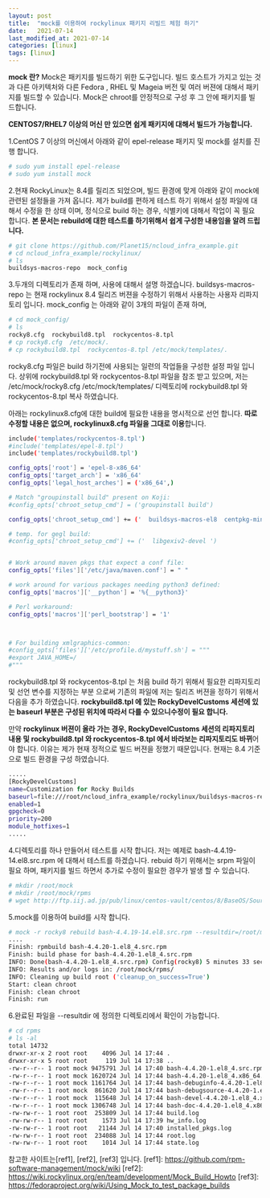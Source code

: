 ```yaml
---
layout: post
title:  "mock를 이용하여 rockylinux 패키지 리빌드 체험 하기"
date:   2021-07-14
last_modified_at: 2021-07-14
categories: [linux]
tags: [linux]
---
```




**mock 란?**
Mock은 패키지를 빌드하기 위한 도구입니다. 
빌드 호스트가 가지고 있는 것과 다른 아키텍처와 다른 Fedora , RHEL 및 Mageia 버전 및 여러 버젼에 대해서 
패키지를 빌드할 수 있습니다. Mock은 chroot를 안정적으로 구성 후 그 안에 패키지를 빌드합니다. 

**CENTOS7/RHEL7 이상의 머신 만 있으면 쉽게 패키지에 대해서 빌드가 가능합니다.**

1.CentOS 7 이상의 머신에서 아래와 같이 epel-release 패키지 및 mock를 설치를 진행 합니다.

```sh
# sudo yum install epel-release
# sudo yum install mock
```

2.현재 RockyLinux는 8.4를 릴리즈 되었으며, 빌드 환경에 맞게 아래와 같이 mock에 관련된 설정들을 가져 옵니다. 제가 build를 편하게 테스트 하기 위해서 설정 파일에 대해서 수정을 한 상태 이며, 정식으로 build 하는 경우, 식별키에 대해서 작업이 꼭 필요 합니다. **본 문서는 rebuild에 대한 테스트를 하기위해서 쉽게 구성한 내용임을 알려 드립니다.**

```sh
# git clone https://github.com/Planet15/ncloud_infra_example.git
# cd ncloud_infra_example/rockylinux/
# ls
buildsys-macros-repo  mock_config
```

3.두개의 디렉토리가 존재 하며, 사용에 대해서 설명 하겠습니다.
buildsys-macros-repo 는 현재 rockylinux 8.4 릴리즈 버젼을 수정하기 위해서 사용하는 사용자 리파지토리 입니다. 
mock_config 는 아래와 같이 3개의 파일이 존재 하며,

```sh
# cd mock_config/
# ls
rocky8.cfg  rockybuild8.tpl  rockycentos-8.tpl
# cp rocky8.cfg  /etc/mock/.
# cp rockybuild8.tpl  rockycentos-8.tpl /etc/mock/templates/.
```

rocky8.cfg 파일은 build 하기전에 사용되는 일련의 작업들을 구성한 설정 파일 입니다.
상위에 rockybuild8.tpl 와 rockycentos-8.tpl 파일을 참조 받고 있으며, 
저는 /etc/mock/rocky8.cfg 
/etc/mock/templates/ 디렉토리에 rockybuild8.tpl 와 rockycentos-8.tpl 복사 하였습니다.

아래는 rockylinux8.cfg에 대한 build에 필요한 내용을 명시적으로 선언 합니다.
**따로 수정할 내용은 없으며, rockylinux8.cfg 파일을 그대로 이용**합니다.

```sh
include('templates/rockycentos-8.tpl')
#include('templates/epel-8.tpl')
include('templates/rockybuild8.tpl')

config_opts['root'] = 'epel-8-x86_64'
config_opts['target_arch'] = 'x86_64'
config_opts['legal_host_arches'] = ('x86_64',)

# Match "groupinstall build" present on Koji:
#config_opts['chroot_setup_cmd'] = ('groupinstall build')

config_opts['chroot_setup_cmd'] += ('  buildsys-macros-el8  centpkg-minimal  scl-utils-build  ')

# temp. for gegl build:
#config_opts['chroot_setup_cmd'] += ('  libgexiv2-devel ')


# Work around maven pkgs that expect a conf file:
config_opts['files']['/etc/java/maven.conf'] = " "

# work around for various packages needing python3 defined:
config_opts['macros']['__python'] = '%{__python3}'

# Perl workaround:
config_opts['macros']['perl_bootstrap'] = '1'



# For building xmlgraphics-common:
#config_opts['files']['/etc/profile.d/mystuff.sh'] = """
#export JAVA_HOME=/
#"""
```

rockybuild8.tpl 와 rockycentos-8.tpl 는 처음 build 하기 위해서 필요한 리파지토리 및 선언 변수를 지정하는 부분 으로써 기존의 파일에 저는 릴리즈 버젼을 정하기 위해서 다음을 추가 하였습니다. 
**rockybuild8.tpl 에 있는 RockyDevelCustoms 세션에 있는 baseurl 부분은 구성된 위치에 따라서 다를 수 있으니수정이 필요 합니다.**

만약 **rockylinux 버젼이 올라 가는 경우, RockyDevelCustoms 세션의 리파지토리 내용 및 rockybuild8.tpl 와 rockycentos-8.tpl 에서 바라보는 리파지토리도 바뀌**어야 합니다. 
이유는 제가 현재 정적으로 빌드 버젼을 정했기 때문입니다. 
현재는 8.4 기준으로 빌드 환경을 구성 하였습니다.

```sh
.....
[RockyDevelCustoms]
name=Customization for Rocky Builds
baseurl=file:///root/ncloud_infra_example/rockylinux/buildsys-macros-repo/
enabled=1
gpgcheck=0
priority=200
module_hotfixes=1
.....
```

4.디렉토리를 하나 만들어서 테스트를 시작 합니다.
저는 예제로 bash-4.4.19-14.el8.src.rpm 에 대해서 테스트를 하겠습니다.
rebuid 하기 위해서는 srpm 파일이 필요 하며, 패키지를 빌드 하면서 추가로 수정이 필요한 경우가 발생 할 수 있습니다.

```sh
# mkdir /root/mock
# mkdir /root/mock/rpms
# wget http://ftp.iij.ad.jp/pub/linux/centos-vault/centos/8/BaseOS/Source/SPackages/bash-4.4.19-14.el8.src.rpm
```

5.mock를 이용하여 build를 시작 합니다.
```sh
# mock -r rocky8 rebuild bash-4.4.19-14.el8.src.rpm --resultdir=/root/mock/rpms/
....
Finish: rpmbuild bash-4.4.20-1.el8_4.src.rpm
Finish: build phase for bash-4.4.20-1.el8_4.src.rpm
INFO: Done(bash-4.4.20-1.el8_4.src.rpm) Config(rocky8) 5 minutes 33 seconds
INFO: Results and/or logs in: /root/mock/rpms/
INFO: Cleaning up build root ('cleanup_on_success=True')
Start: clean chroot
Finish: clean chroot
Finish: run
```

6.완료된 파일을 --resultdir 에 정의한 디렉토리에서 확인이 가능합니다.
```sh
# cd rpms
# ls -al
total 14732
drwxr-xr-x 2 root root    4096 Jul 14 17:44 .
drwxr-xr-x 5 root root     119 Jul 14 17:38 ..
-rw-r--r-- 1 root mock 9475791 Jul 14 17:40 bash-4.4.20-1.el8_4.src.rpm
-rw-r--r-- 1 root mock 1620724 Jul 14 17:44 bash-4.4.20-1.el8_4.x86_64.rpm
-rw-r--r-- 1 root mock 1161764 Jul 14 17:44 bash-debuginfo-4.4.20-1.el8_4.x86_64.rpm
-rw-r--r-- 1 root mock  861620 Jul 14 17:44 bash-debugsource-4.4.20-1.el8_4.x86_64.rpm
-rw-r--r-- 1 root mock  115648 Jul 14 17:44 bash-devel-4.4.20-1.el8_4.x86_64.rpm
-rw-r--r-- 1 root mock 1306748 Jul 14 17:44 bash-doc-4.4.20-1.el8_4.x86_64.rpm
-rw-rw-r-- 1 root root  253809 Jul 14 17:44 build.log
-rw-rw-r-- 1 root root    1573 Jul 14 17:39 hw_info.log
-rw-rw-r-- 1 root root   21144 Jul 14 17:40 installed_pkgs.log
-rw-rw-r-- 1 root root  234088 Jul 14 17:44 root.log
-rw-rw-r-- 1 root root    1014 Jul 14 17:44 state.log
```

참고한 사이트는[ref1], [ref2], [ref3] 입니다.
[ref1]: https://github.com/rpm-software-management/mock/wiki 
[ref2]: https://wiki.rockylinux.org/en/team/development/Mock_Build_Howto
[ref3]: https://fedoraproject.org/wiki/Using_Mock_to_test_package_builds
